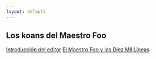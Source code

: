 ```yaml
---
layout: default
---
```

## Los koans del Maestro Foo

[Introducción del editor](introduction)
[El Maestro Foo y las Diez Mil Líneas](ten-thousand)
